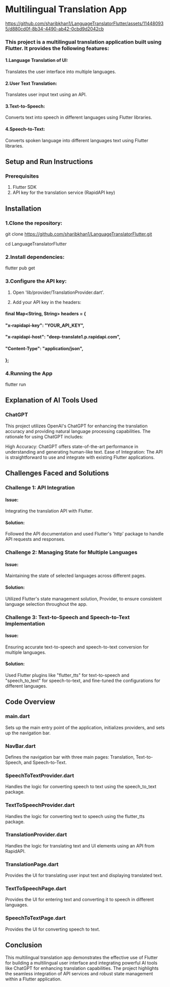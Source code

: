 # Multilingual Translation App
https://github.com/sharibkhan1/LanguageTranslatorFlutter/assets/114480935/d880cd0f-8b34-4490-ab42-0cbd9d2042cb
### This project is a multilingual translation application built using Flutter. It provides the following features:

#### 1.Language Translation of UI:
 Translates the user interface into multiple languages.

#### 2.User Text Translation:
 Translates user input text using an API.

#### 3.Text-to-Speech:
 Converts text into speech in different languages using Flutter libraries.

#### 4.Speech-to-Text:
 Converts spoken language into different languages text using Flutter libraries.


## Setup and Run Instructions

### Prerequisites
1. Flutter SDK
2. API key for the translation service (RapidAPI key)


## Installation

### 1.Clone the repository:

git clone https://github.com/sharibkhan1/LanguageTranslatorFlutter.git

cd LanguageTranslatorFlutter

### 2.Install dependencies:

flutter pub get

### 3.Configure the API key:

1. Open 'lib/provider/TranslationProvider.dart'.

2. Add your API key in the headers:



#### final Map<String, String> headers = {

####  "x-rapidapi-key": "YOUR_API_KEY",

####  "x-rapidapi-host": "deep-translate1.p.rapidapi.com",

####  "Content-Type": "application/json",

#### };

### 4.Running the App

flutter run

## Explanation of AI Tools Used

### ChatGPT

This project utilizes OpenAI's ChatGPT for enhancing the translation accuracy and providing natural language processing capabilities. The rationale for using ChatGPT includes:

High Accuracy: ChatGPT offers state-of-the-art performance in understanding and generating human-like text.
Ease of Integration: The API is straightforward to use and integrate with existing Flutter applications.

## Challenges Faced and Solutions

### Challenge 1: API Integration

#### Issue:
 Integrating the translation API with Flutter.

#### Solution:
 Followed the API documentation and used Flutter's 'http' package to handle API requests and responses.

### Challenge 2: Managing State for Multiple Languages

#### Issue:
 Maintaining the state of selected languages across different pages.

#### Solution:
 Utilized Flutter's state management solution, Provider, to ensure consistent language selection throughout the app.

### Challenge 3: Text-to-Speech and Speech-to-Text Implementation

#### Issue:
 Ensuring accurate text-to-speech and speech-to-text conversion for multiple languages.
#### Solution:
 Used Flutter plugins like "flutter_tts" for text-to-speech and "speech_to_text" for speech-to-text, and fine-tuned the configurations for different languages.


## Code Overview

### main.dart
Sets up the main entry point of the application, initializes providers, and sets up the navigation bar.

### NavBar.dart
Defines the navigation bar with three main pages: Translation, Text-to-Speech, and Speech-to-Text.

### SpeechToTextProvider.dart
Handles the logic for converting speech to text using the speech_to_text package.

### TextToSpeechProvider.dart
Handles the logic for converting text to speech using the flutter_tts package.

### TranslationProvider.dart
Handles the logic for translating text and UI elements using an API from RapidAPI.

### TranslationPage.dart
Provides the UI for translating user input text and displaying translated text.

### TextToSpeechPage.dart
Provides the UI for entering text and converting it to speech in different languages.

### SpeechToTextPage.dart
Provides the UI for converting speech to text.


## Conclusion

This multilingual translation app demonstrates the effective use of Flutter for building a multilingual user interface and integrating powerful AI tools like ChatGPT for enhancing translation capabilities. The project highlights the seamless integration of API services and robust state management within a Flutter application.










